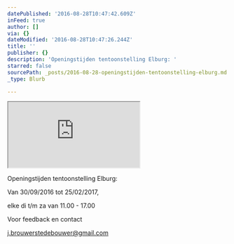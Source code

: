 ```yaml
---
datePublished: '2016-08-28T10:47:42.609Z'
inFeed: true
author: []
via: {}
dateModified: '2016-08-28T10:47:26.244Z'
title: ''
publisher: {}
description: 'Openingstijden tentoonstelling Elburg: '
starred: false
sourcePath: _posts/2016-08-28-openingstijden-tentoonstelling-elburg.md
_type: Blurb

---
```

<iframe src="https://the-grid.github.io/ed-location/?latitude=52.447671&amp;longitude=5.835831&amp;zoom=16&amp;address=Gemeente%20Museum%20Elburg%2C%208%20Jufferenstraat%2C%20Elburg%2C%20Gelderland%208081%20Netherlands" style=""></iframe>

Openingstijden tentoonstelling Elburg: 

Van 30/09/2016 tot 25/02/2017, 

elke di t/m za van 11.00 - 17.00 

Voor feedback en contact

j.brouwerstedebouwer@gmail.com